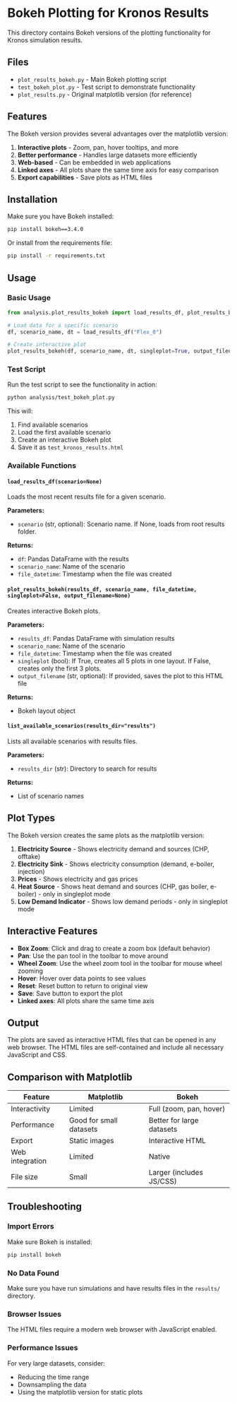 # Bokeh Plotting for Kronos Results

This directory contains Bokeh versions of the plotting functionality for Kronos simulation results.

## Files

- `plot_results_bokeh.py` - Main Bokeh plotting script
- `test_bokeh_plot.py` - Test script to demonstrate functionality
- `plot_results.py` - Original matplotlib version (for reference)

## Features

The Bokeh version provides several advantages over the matplotlib version:

1. **Interactive plots** - Zoom, pan, hover tooltips, and more
2. **Better performance** - Handles large datasets more efficiently
3. **Web-based** - Can be embedded in web applications
4. **Linked axes** - All plots share the same time axis for easy comparison
5. **Export capabilities** - Save plots as HTML files

## Installation

Make sure you have Bokeh installed:

```bash
pip install bokeh==3.4.0
```

Or install from the requirements file:

```bash
pip install -r requirements.txt
```

## Usage

### Basic Usage

```python
from analysis.plot_results_bokeh import load_results_df, plot_results_bokeh

# Load data for a specific scenario
df, scenario_name, dt = load_results_df("Flex_0")

# Create interactive plot
plot_results_bokeh(df, scenario_name, dt, singleplot=True, output_filename="results.html")
```

### Test Script

Run the test script to see the functionality in action:

```bash
python analysis/test_bokeh_plot.py
```

This will:
1. Find available scenarios
2. Load the first available scenario
3. Create an interactive Bokeh plot
4. Save it as `test_kronos_results.html`

### Available Functions

#### `load_results_df(scenario=None)`
Loads the most recent results file for a given scenario.

**Parameters:**
- `scenario` (str, optional): Scenario name. If None, loads from root results folder.

**Returns:**
- `df`: Pandas DataFrame with the results
- `scenario_name`: Name of the scenario
- `file_datetime`: Timestamp when the file was created

#### `plot_results_bokeh(results_df, scenario_name, file_datetime, singleplot=False, output_filename=None)`
Creates interactive Bokeh plots.

**Parameters:**
- `results_df`: Pandas DataFrame with simulation results
- `scenario_name`: Name of the scenario
- `file_datetime`: Timestamp when the file was created
- `singleplot` (bool): If True, creates all 5 plots in one layout. If False, creates only the first 3 plots.
- `output_filename` (str, optional): If provided, saves the plot to this HTML file

**Returns:**
- Bokeh layout object

#### `list_available_scenarios(results_dir="results")`
Lists all available scenarios with results files.

**Parameters:**
- `results_dir` (str): Directory to search for results

**Returns:**
- List of scenario names

## Plot Types

The Bokeh version creates the same plots as the matplotlib version:

1. **Electricity Source** - Shows electricity demand and sources (CHP, offtake)
2. **Electricity Sink** - Shows electricity consumption (demand, e-boiler, injection)
3. **Prices** - Shows electricity and gas prices
4. **Heat Source** - Shows heat demand and sources (CHP, gas boiler, e-boiler) - only in singleplot mode
5. **Low Demand Indicator** - Shows low demand periods - only in singleplot mode

## Interactive Features

- **Box Zoom**: Click and drag to create a zoom box (default behavior)
- **Pan**: Use the pan tool in the toolbar to move around
- **Wheel Zoom**: Use the wheel zoom tool in the toolbar for mouse wheel zooming
- **Hover**: Hover over data points to see values
- **Reset**: Reset button to return to original view
- **Save**: Save button to export the plot
- **Linked axes**: All plots share the same time axis

## Output

The plots are saved as interactive HTML files that can be opened in any web browser. The HTML files are self-contained and include all necessary JavaScript and CSS.

## Comparison with Matplotlib

| Feature | Matplotlib | Bokeh |
|---------|------------|-------|
| Interactivity | Limited | Full (zoom, pan, hover) |
| Performance | Good for small datasets | Better for large datasets |
| Export | Static images | Interactive HTML |
| Web integration | Limited | Native |
| File size | Small | Larger (includes JS/CSS) |

## Troubleshooting

### Import Errors
Make sure Bokeh is installed:
```bash
pip install bokeh
```

### No Data Found
Make sure you have run simulations and have results files in the `results/` directory.

### Browser Issues
The HTML files require a modern web browser with JavaScript enabled.

### Performance Issues
For very large datasets, consider:
- Reducing the time range
- Downsampling the data
- Using the matplotlib version for static plots 